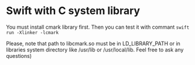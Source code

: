 # Swift with C system library

You must install cmark library first.
Then you can test it with commant `swift run -Xlinker -lcmark`

Please, note that path to libcmark.so must be in LD_LIBRARY_PATH or in libraries system directory like /usr/lib or /usr/local/lib. 
Feel free to ask any questions)